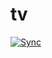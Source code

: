 # tv

[![Sync](https://github.com/Tangsan99999/tv/actions/workflows/main.yml/badge.svg)](https://github.com/Tangsan99999/tv/actions/workflows/main.yml)
